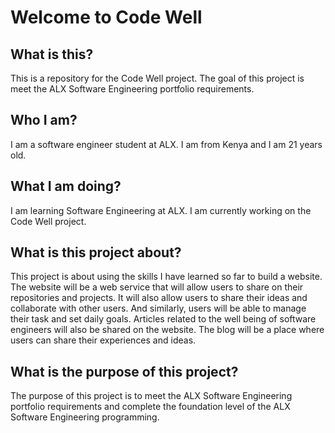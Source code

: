 # Welcome to Code Well

## What is this?

This is a repository for the Code Well project. The goal
of this project is meet the ALX Software Engineering
portfolio requirements.

## Who I am?

I am a software engineer student at ALX. I am from
Kenya and I am 21 years old.

## What I am doing?

I am learning Software Engineering at ALX. I am
currently working on the Code Well project.

## What is this project about?

This project is about using the skills I have learned
so far to build a website. The website will be a
web service that will allow users to share on their
repositories and projects. It will also allow users
to share their ideas and collaborate with other users.
And similarly, users will be able to manage their
task and set daily goals.
Articles related to the well being of software
engineers will also be shared on the website.
The blog will be a place where users can share
their experiences and ideas.

## What is the purpose of this project?

The purpose of this project is to meet the ALX
Software Engineering portfolio requirements and
complete the foundation level of the ALX Software
Engineering programming.
